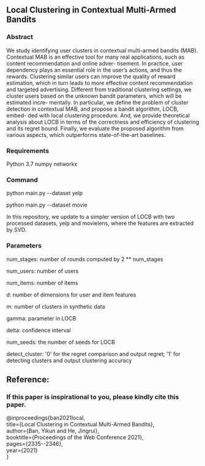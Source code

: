 ## Local Clustering in Contextual Multi-Armed Bandits

### Abstract

We study identifying user clusters in contextual multi-armed bandits (MAB). Contextual MAB is an effective tool for many real applications, such as content recommendation and online adver- tisement. In practice, user dependency plays an essential role in the user’s actions, and thus the rewards. Clustering similar users can improve the quality of reward estimation, which in turn leads to more effective content recommendation and targeted advertising. Different from traditional clustering settings, we cluster users based on the unknown bandit parameters, which will be estimated incre- mentally. In particular, we define the problem of cluster detection in contextual MAB, and propose a bandit algorithm, LOCB, embed- ded with local clustering procedure. And, we provide theoretical analysis about LOCB in terms of the correctness and efficiency of clustering and its regret bound. Finally, we evaluate the proposed algorithm from various aspects, which outperforms state-of-the-art baselines.


### Requirements
Python 3.7
numpy
networkx

### Command
python main.py --dataset yelp

python main.py --dataset movie


In this repository, we update to a simpler version of LOCB with two processed datasets, yelp and movielens, where the features are extracted by SVD. 

### Parameters

num_stages: number of rounds computed by 2 ** num_stages

num_users: number of users

num_items: number of items

d: number of dimensions for user and item features

m: number of clusters in synthetic data

gamma: parameter in LOCB

delta: confidence interval

num_seeds: the number of seeds for LOCB

detect_cluster: '0' for the regret comparison and output regret; '1' for detecting clusters and output clustering accuracy

## Reference:

### If this paper is inspirational to you, please kindly cite this paper.

@inproceedings{ban2021local,  
  title={Local Clustering in Contextual Multi-Armed Bandits},  
  author={Ban, Yikun and He, Jingrui},  
  booktitle={Proceedings of the Web Conference 2021},  
  pages={2335--2346},  
  year={2021}  
}  
